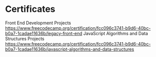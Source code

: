 # Certificates
Front End Development Projects https://www.freecodecamp.org/certification/fcc096c3741-b9d6-40bc-b0a7-1cadae11636b/legacy-front-end
JavaScript Algorithms and Data Structures Projects https://www.freecodecamp.org/certification/fcc096c3741-b9d6-40bc-b0a7-1cadae11636b/javascript-algorithms-and-data-structures
